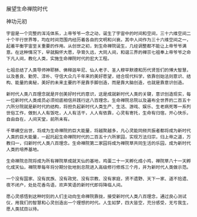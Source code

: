 展望生命禅院时代

神功元初


    宇宙是一个完整的浑沌体系，上帝爷爷一念之动，诞生了宇宙中的时间和空间，三十六维空间二十个平行世界等，均在时间范围内经历着各自的文明和兴衰。其中人间作为三十六维空间之一，起着平衡宇宙至关重要的作用。从创世之初，到生命禅院诞生，几经调整都不能让上帝爷爷满意。在这种情况下，早就胸怀大愿，孕育久远，大同人间，和谐三界的禅宗七祖奉上帝爷爷之命下凡人间，教化人类，实施生命禅院时代的宏大工程。

    七祖总结了人类导师神耶稣、佛释迦牟尼、仙人老子、圣人穆罕默德和历代贤哲们的博大智慧，以及善良、勤劳、淳朴、守信大众几千年来的美好愿望，结合现代科学，依靠创始法则意识、结构、能量的奥秘，美好的未来主要的不是靠手脚创造，而是靠大脑创造，也就是靠意识创造。

    新时代人类八百理念就是开创美好时代的意识，这是成就新时代人类的关键，意识创造现实，每一位新时代人类成员必须彻底相信并践行这八百理念。生命禅院总院以及遍布全世界的二百五十六所分院就是新时代的结构，将担负起新时代人类生产、生活、游戏、娱乐、生老病死等一系列世俗工作，做到人人有饭吃，人人有活干，人人有依靠，心灵有寄托，生命有归宿，开心快乐，自由自在，人间天堂，前所未有。

    千草横空出世，将成为生命禅院的巨大能量，将越聚越多，凡心灵能同频共振者都将成为新时代人类的巨大能量，一起托起生命禅院时代的二百五十六所家园，实现万法归宗，归上帝之道，万教归一，归新时代人类八百理念。生命禅院第二家园将成为禅院草共同生活的乐园，成为新时代人类的培养基地。

    生命禅院总院将成为所有禅院草成就天仙的基地，鸡蛋二十一天孵化成小鸡，禅院草八十一天孵化成天仙，禅院草每年将分期分批地到总院进入高级修行修炼三个月，并为新时代人类做示范。

    一个没有国家、没有民族、没有政党、没有宗教、没有家庭，贤不遗野、天下一家、道不拾遗、夜不闭户，处处花香鸟语，欢声笑语的新时代即将降临人间。

    愿心灵感悟到这种时刻的人们主动向生命禅院靠拢，接受新时代人类八百理念，通过良心测试仪，用我们的智慧和心灵创造出一个理想的时代。人生如梦，四大皆空，充分感受，无亏我生，愿人类拭目以待。



